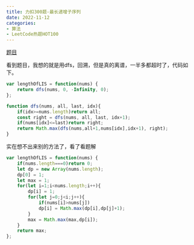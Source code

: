 ```yaml
---
title: 力扣300题-最长递增子序列
date: 2022-11-12
categories: 
- 算法
- LeetCode热题HOT100
---
```


[题目](https://leetcode.cn/problems/longest-increasing-subsequence/)

看到题目，我想的就是用dfs，回溯，但是真的离谱，一半多都超时了，代码如下。
```js
var lengthOfLIS = function(nums) {
    return dfs(nums, 0, -Infinity, 0);
};

function dfs(nums, all, last, idx){
    if(idx>=nums.length)return all;
    const right = dfs(nums, all, last, idx+1);
    if(nums[idx]<=last)return right;
    return Math.max(dfs(nums,all+1,nums[idx],idx+1), right);
}
```

实在想不出来别的方法了，看了看题解
```js
var lengthOfLIS = function(nums) {
    if(nums.length===0)return 0;
    let dp = new Array(nums.length);
    dp[0] = 1;
    let max = 1;
    for(let i=1;i<nums.length;i++){
        dp[i] = 1;
        for(let j=0;j<i;j++){
            if(nums[i]>nums[j])
            dp[i] = Math.max(dp[i],dp[j]+1);
        }
        max = Math.max(max,dp[i]);
    }
    return max;
};
```